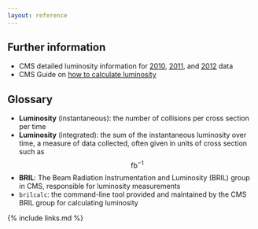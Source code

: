 ```yaml
---
layout: reference
---
```


## Further information

* CMS detailed luminosity information for [2010](http://opendata.cern.ch/record/1050), [2011](http://opendata.cern.ch/record/1053), and [2012](http://opendata.cern.ch/record/1054) data
* CMS Guide on [how to calculate luminosity](http://opendata.cern.ch/docs/cms-guide-luminosity-calculation)

## Glossary

* **Luminosity** (instantaneous): the number of collisions per cross section per time
* **Luminosity** (integrated): the sum of the instantaneous luminosity over time, a measure of data collected, often given in units of cross section such as $$ \mathrm{fb}^{-1} $$
* **BRIL**: The Beam Radiation Instrumentation and Luminosity (BRIL) group in CMS, responsible for luminosity measurements
* `brilcalc`: the command-line tool provided and maintained by the CMS BRIL group for calculating luminosity

{% include links.md %}
